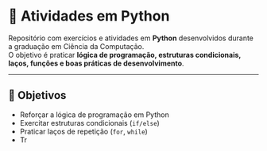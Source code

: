 # 🐍 Atividades em Python

Repositório com exercícios e atividades em **Python** desenvolvidos durante a graduação em Ciência da Computação.  
O objetivo é praticar **lógica de programação, estruturas condicionais, laços, funções e boas práticas de desenvolvimento**.  

---

## 📌 Objetivos
- Reforçar a lógica de programação em Python  
- Exercitar estruturas condicionais (`if/else`)  
- Praticar laços de repetição (`for`, `while`)  
- Tr
